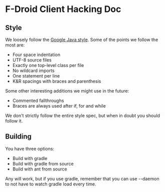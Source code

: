 F-Droid Client Hacking Doc
==========================

Style
-----

We loosely follow the [Google Java style](https://google-styleguide.googlecode.com/svn/trunk/javaguide.html).
Some of the points we follow the most are:

 * Four space indentation
 * UTF-8 source files
 * Exactly one top-level class per file
 * No wildcard imports
 * One statement per line
 * K&R spacings with braces and parenthesis

Some other interesting additions we might use in the future:

 * Commented fallthroughs
 * Braces are always used after if, for and while

We don't strictly follow the entire style spec, but when in doubt you should
follow it.

Building
--------

You have three options:

 * Build with gradle
 * Build with gradle from source
 * Build with ant from source

Any will work, but if you use gradle, remember that you can use --daemon to
not have to watch gradle load every time.
